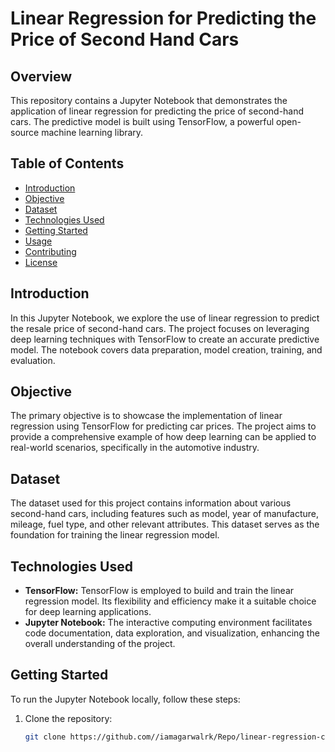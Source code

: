 # Linear Regression for Predicting the Price of Second Hand Cars

## Overview

This repository contains a Jupyter Notebook that demonstrates the application of linear regression for predicting the price of second-hand cars. The predictive model is built using TensorFlow, a powerful open-source machine learning library.

## Table of Contents

- [Introduction](#introduction)
- [Objective](#objective)
- [Dataset](#dataset)
- [Technologies Used](#technologies-used)
- [Getting Started](#getting-started)
- [Usage](#usage)
- [Contributing](#contributing)
- [License](#license)

## Introduction

In this Jupyter Notebook, we explore the use of linear regression to predict the resale price of second-hand cars. The project focuses on leveraging deep learning techniques with TensorFlow to create an accurate predictive model. The notebook covers data preparation, model creation, training, and evaluation.

## Objective

The primary objective is to showcase the implementation of linear regression using TensorFlow for predicting car prices. The project aims to provide a comprehensive example of how deep learning can be applied to real-world scenarios, specifically in the automotive industry.

## Dataset

The dataset used for this project contains information about various second-hand cars, including features such as model, year of manufacture, mileage, fuel type, and other relevant attributes. This dataset serves as the foundation for training the linear regression model.

## Technologies Used

- **TensorFlow:** TensorFlow is employed to build and train the linear regression model. Its flexibility and efficiency make it a suitable choice for deep learning applications.
- **Jupyter Notebook:** The interactive computing environment facilitates code documentation, data exploration, and visualization, enhancing the overall understanding of the project.

## Getting Started

To run the Jupyter Notebook locally, follow these steps:

1. Clone the repository:

   ```bash
   git clone https://github.com//iamagarwalrk/Repo/linear-regression-car-prices.git
